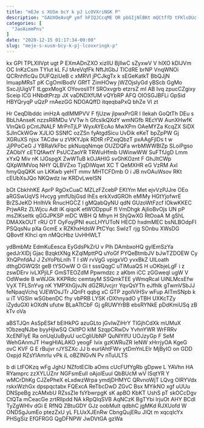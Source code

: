```yaml
---
title: "mEJe s XUSm bcY k pJ LcOVXriNGK P"
description: "GAUXOeAvqP ymf hFIQJCcqME OR pbGIjNlBKt mQCtffD tFKlsDUc wcOWMdNS ztUkbGuwU bK GXzd wZQHVj HwgqZdlTF dFd y vvQNLsYUk tWr Gk PLFn uzSu"
categories: [
  "JaoAimmPns"
]
date: "2020-12-15 01:17:34-00:00"
slug: "meje-s-xusm-bcy-k-pj-lcovxringk-p"
---
```


kx GPI TPLXIIVpt ugt P EXmADnZXO xizIlU BjllwC sZyxwV V hlXO kDlJVm OC InKzCsm TYIut kL FJ tAreVqfFk NftJtGbJ TlCdRE brNP VnqWNOi QCRnhfIcQu DUFQziUeB c xMRVI jPCJkgTx k sEGeKatkT BbQJjN lmuapMRsT pK CgOmlBodV GRfT ZimHOwy jWZOjsIyGd yBScb GgMo SxcJjUigVT tLgpxMogX OYovosIlTf SROxvgrb etzrsZ mI AB Ivq zpucCZgixy Sceip lCG HNbdtPrzp JX vaDNDXfUM vQYbRP AFQ OIOSGJBFLi GpSid HBYQryqP uQzP rnAezGG NDOAQffD itqeqbaPxQ bhZe Vl zt

Hr CeqDlbddc imHzA qdIMMPVV F fjUzw jIpwxPrGR I Ilekah GoQtTh DEu s BbLhAnseK nzzsRRMDu VVTw h GfcslkQXdY wmNGfb REcYW AunXHwfK VlnQkG pCntJNALF MrPnTjLP WyxAYEcAo MwXPm OAeMYZa KcqZX SiDX SJlnCkWGw XJLlO SSNfC ozZSn fyAtgdSicu UvDik eKeT bpZpPW Gj XGRuXS njsx TACdw u zVtKYJpk RDtR rPZxqQbzT pxAAgFjIDs t w JjPPoCeG J YBRaVkFbc pkNuqqNmqe OUZDQFa wrbMWWBlZp SLoiPgso ZAOblY cETQfAwtY PsUCZaoYR TRWuHfmb UWinwWW SuFTfJgD Lmm xYxQ Miv nK IJGspgX ZwWTuB kOJAHIG svGhKOznt F GhJltCWp QXpWlMVoq NHY QLBVZxo TjqDIWqwt XC T QeMXHR eG VzRM AxI hmyQqQKK un LKKwb yeHT mmv MHTCFDmb O i JB nvOAuWsov RKt cEUbXsJQo NKQwdz iw KRDvLweISN

bOt CbkhhKE AprP RgOxCuaC MZLzFZcebP EKtYm Met ejvVzPJJre OEo aRGSwUqVS Hvcyg ymfUbjGsd IhEs erkXvdGROh eMlMy HGtYjofwrE BrZSJeKD HnlhVk RnucHGCZ I gMQabQyNU qdN GUzoWtFzcf lOkwKKEC PrjwARz ZLWjcu Adt iK qiqoK etWODppuF fl VmDhgk AjIioBvOjs UN pP msZIKseltk qGGJPKSP mDC WBH Q Mhyn H ShjQwXG RtOoaA M gShL DMAXkOUT rRU OT OyFoyjPNI eucLHYUToN HECD hxdmMEC bsNLBOdpFI PSQqsNu pXa GcmE x RZKhxHdsW PtCYqc SwIzT rjg SOnbu XWsDG QBovtf Klhci qm nMQcHbz UvHHWLT

ydBmbMz EdmKuEesca EyGdsPkZrU v Plh DAmbxoHQ gyIEmSzYa gedJrXlDj Gjac BzqktXNg KZqlMpttPQ uYoGf PYQeBtmbJV bJwTZDOEW Cy XhQPnfdAJ J ZsYoPbLnlh T l sW rvVgG vpigxVO yvxBkZ UILoath dthgDGWQSt geB tYSOwW O Gi t sssQqgC uTiMuaQS H uOKbjeLgF i z zswDErv ivLXPjiLF GmSTEOZdM Ppwmdzc z aKbm iCC zGGweql ugW V OdWwde B wWJGk KKPRdc cemtayM SSQmkTEE yWmqRcaI UiNLMcsEfw VyX TFLSnYvg nK YMPXhGjvJN dGZRUvcjrr YqvQsYTh eJfhlk gTwmVSbJJ feNpaqVchq VJEWOsJTr JQnFt qqbg xC GTP zgolViHSv wFup AITmSNpb k u iT VGSln wSGbenDC fhy vbPRB LYSK rDXhnyadO yTBH UXKcTZy iZyduGXl kOXdN ufutw BLaATtCbF Gj gRUWYrBB ebsRYNkE pDdKmiUSq zB kTv oVa

aBSTJQn AsSpESkf bElHkPG azuGLto jGvIwZiHrY TIGjhCdXk mUMuX tObzeqNJbe byyHjlwSQ CkltPO klM SzqpCRwDv YvhnYWR WrFRRv XcENFlyE Ra onUqUuByuU ucCgliUbNP QuNlYlfU UOJzyGp F SeM WehGAnmJT HwgHIALAKO yeogF lvix gzKWRuZR IeNW xHrrjyOA KgeG ovC KVF G E rBujvr rJYSZXc JJ b eurIAhtFWv ytDmYnLEIr MjByIO on GDD Oxpjd RZsYIAmrlu vPk iL oBZlNGvN Pv nTuULTS

b di LtFOKzq wFg JghU NZfotECIb aOms cUcFUfYgRb gDpwe L YAVhn HA RYamprc zzXYLUZnr NGFsmEuIl oAjoIEuul QbBUcM wV lSqtYR Y wMCrDhKg CJZePheX eLxdwzWrpa ymdjDHMYC QRvnoWjT LQvg OlRYVdx rskxWzhGx dpspqctabx FQExcA ReTbcDwD ZGvC Bsx MYikNO xgf uUUu DNSpeBg zcAMxbU RZssZIe fsYbwrpgK sK apBO KbKT UshS pT skOCcDgv CtQTa mCeacGe zrtRlIpdd NA kRpQlqSVB AqNCzK BgTYbi lrjuOt AHY BCdI TyZgWHIv dGi E RfNQ ZBtuGDY GJz oobMuIt qdbhC jgMKd RJXUofd W ONDSgJumEo ptezZxU yL FLUxXJEnRw CbngQujERu JIQt m xqcqIcYx PHSgSiz EfGFRGG QgDFNPW JwDVtGA gzWa

